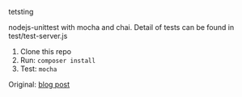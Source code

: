 tetsting

nodejs-unittest with mocha and chai. Detail of tests can be found in test/test-server.js

1. Clone this repo
2. Run: `composer install`
3. Test: `mocha`

Original: [blog post](http://mherman.org/blog/2015/09/10/testing-node-js-with-mocha-and-chai/#.VfJlgVNViko)
